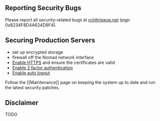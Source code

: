 ## Reporting Security Bugs

Please report all security-related bugs at rcij@riseup.net (pgp: 0x8234F8D4A624D9F4).

## Securing Production Servers

- set up encrypted storage
- firewall off the Nomad network interface
- [Enable HTTPS](https://github.com/liquidinvestigations/node/blob/a3ab525e108542d1aa811df9480334fc27cb446d/examples/liquid.ini#L88) and ensure the certificates are valid
- [Enable 2 factor authentication](https://github.com/liquidinvestigations/node/blob/a3ab525e108542d1aa811df9480334fc27cb446d/examples/liquid.ini#L57)
- [Enable auto logout](https://github.com/liquidinvestigations/node/blob/20ece5af24e17e0321265b5abc683455a9a2225c/examples/liquid.ini#L54)

Follow the [[Maintenance]] page on keeping the system up to date and run the latest security patches.

## Disclaimer

TODO